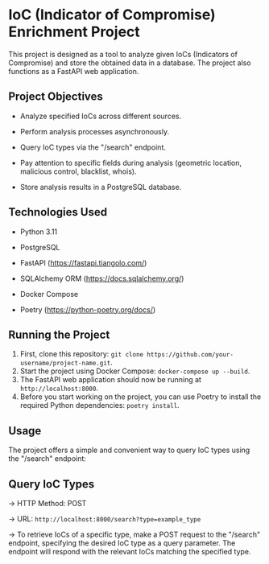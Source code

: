 # IoC (Indicator of Compromise) Enrichment Project

This project is designed as a tool to analyze given IoCs (Indicators of Compromise) and store the obtained data in a database. The project also functions as a FastAPI web application.

## Project Objectives

- Analyze specified IoCs across different sources.
  
- Perform analysis processes asynchronously.
  
- Query IoC types via the "/search" endpoint.
  
- Pay attention to specific fields during analysis (geometric location, malicious control, blacklist, whois).
  
- Store analysis results in a PostgreSQL database.

## Technologies Used

- Python 3.11
  
- PostgreSQL
  
- FastAPI (https://fastapi.tiangolo.com/)
  
- SQLAlchemy ORM (https://docs.sqlalchemy.org/)
  
- Docker Compose
  
- Poetry (https://python-poetry.org/docs/)


## Running the Project

1. First, clone this repository: `git clone https://github.com/your-username/project-name.git`.
2. Start the project using Docker Compose: `docker-compose up --build`.
3. The FastAPI web application should now be running at `http://localhost:8000`.
4. Before you start working on the project, you can use Poetry to install the required Python dependencies: `poetry install`.


## Usage

The project offers a simple and convenient way to query IoC types using the "/search" endpoint:

## Query IoC Types

-> HTTP Method: POST

-> URL: `http://localhost:8000/search?type=example_type`

-> To retrieve IoCs of a specific type, make a POST request to the "/search" endpoint, specifying the desired IoC type as a query parameter. The endpoint will respond with the relevant IoCs matching the specified type.






